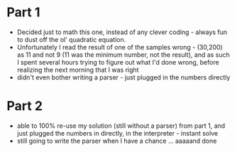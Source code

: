 # Part 1
* Decided just to math this one, instead of any clever coding - always fun to dust off the ol' quadratic equation.
* Unfortunately I read the result of one of the samples wrong - (30,200) as 11 and not 9 (11 was the minimum number, not the result), and as such I spent several hours trying to figure out what I'd done wrong, before realizing the next morning that I was right
* didn't even bother writing a parser - just plugged in the numbers directly
# Part 2
* able to 100% re-use my solution (still without a parser) from part 1, and just plugged the numbers in directly, in the interpreter - instant solve
* still going to write the parser when I have a chance ... aaaaand done